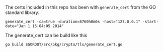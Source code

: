 The certs included in this repo has been with `generate_cert` from the GO
standard library.

```
generate_cert -ca=true -duration=8760h0m0s -host="127.0.0.1" -start-date="Jan 1 15:04:05 2014"
```

The generate_cert can be build like this

```
go build $GOROOT/src/pkg/crypto/tls/generate_cert.go
```
